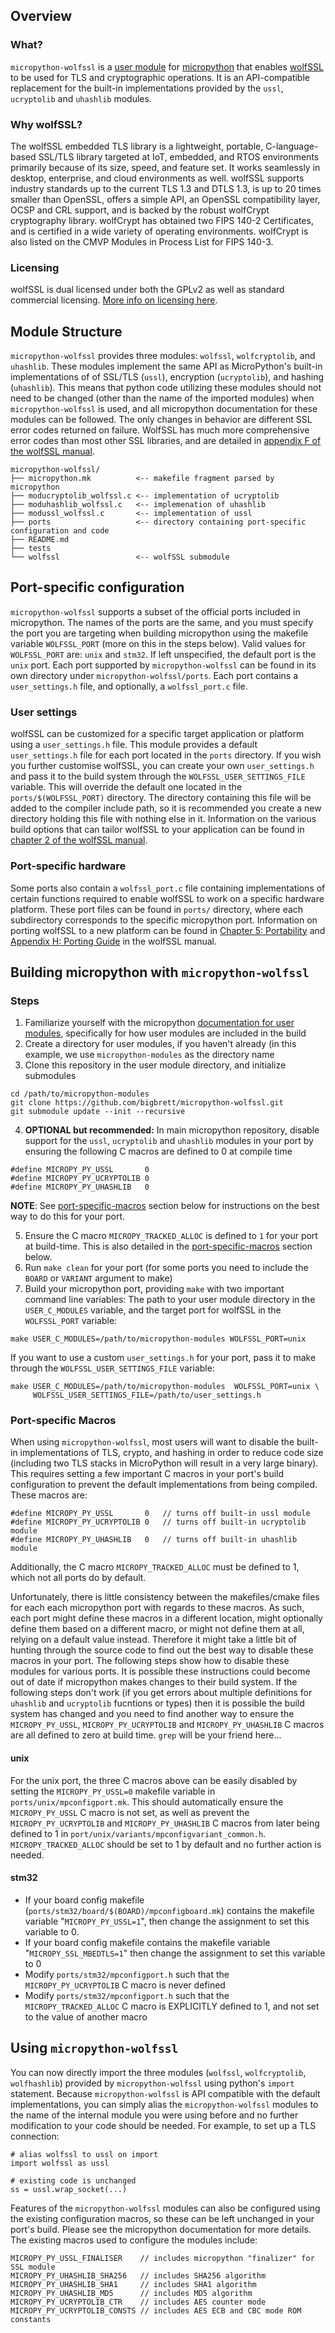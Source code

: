 ## Overview
### What?
 `micropython-wolfssl` is a [user module](https://docs.micropython.org/en/v1.19.1/develop/cmodules.html) for [micropython](https://micropython.org/) that enables [wolfSSL](https://www.wolfssl.com) to be used for TLS and cryptographic operations. It is an API-compatible replacement for the built-in implementations provided by the `ussl`, `ucryptolib` and `uhashlib` modules.

### Why wolfSSL?
The wolfSSL embedded TLS library is a lightweight, portable, C-language-based SSL/TLS library targeted at IoT, embedded, and RTOS environments primarily because of its size, speed, and feature set. It works seamlessly in desktop, enterprise, and cloud environments as well. wolfSSL supports industry standards up to the current TLS 1.3 and DTLS 1.3, is up to 20 times smaller than OpenSSL, offers a simple API, an OpenSSL compatibility layer, OCSP and CRL support, and is backed by the robust wolfCrypt cryptography library. wolfCrypt has obtained two FIPS 140-2 Certificates, and is certified in a wide variety of operating environments. wolfCrypt is also listed on the CMVP Modules in Process List for FIPS 140-3.

### Licensing
wolfSSL  is dual licensed under both the GPLv2 as well as standard commercial licensing. [More info on licensing here](https://www.wolfssl.com/license/).

## Module Structure
`micropython-wolfssl` provides three modules: `wolfssl`, `wolfcryptolib`, and `uhashlib`. These modules implement the same API as MicroPython's built-in implementations of of SSL/TLS (`ussl`), encryption (`ucryptolib`), and hashing (`uhashlib`). This means that python code utilizing these modules should not need to be changed (other than the name of the imported modules) when `micropython-wolfssl` is used, and all micropython documentation for these modules can be followed. The only changes in behavior are different SSL error codes returned on failure. WolfSSL has much more comprehensive error codes than most other SSL libraries, and are detailed in [appendix F of the wolfSSL manual](https://www.wolfssl.com/documentation/manuals/wolfssl/appendix06.html).

```
micropython-wolfssl/
├── micropython.mk          <-- makefile fragment parsed by micropython
├── moducryptolib_wolfssl.c <-- implementation of ucryptolib
├── moduhashlib_wolfssl.c   <-- implemenation of uhashlib
├── modussl_wolfssl.c       <-- implementation of ussl
├── ports                   <-- directory containing port-specific configuration and code
├── README.md
├── tests
└── wolfssl                 <-- wolfSSL submodule
```
## Port-specific configuration
`micropython-wolfssl` supports a subset of the official ports included in micropython. The names of the ports are the same, and you must specify the port you are targeting when building micropython using the makefile variable `WOLFSSL_PORT` (more on this in the steps below). Valid values for `WOLFSSL_PORT` are: `unix` and `stm32`. If left unspecified, the default port is the `unix` port. Each port supported by `micropython-wolfssl` can be found in its own directory under `micropython-wolfssl/ports`. Each port contains a `user_settings.h` file, and optionally, a `wolfssl_port.c` file.

### User settings
wolfSSL can be customized for a specific target application or platform using a `user_settings.h` file. This module provides a default `user_settings.h` file for each port located in the `ports` directory. If you wish you further customise wolfSSL, you can create your own `user_settings.h` and pass it to the build system through the `WOLFSSL_USER_SETTINGS_FILE` variable. This will override the default one located in the `ports/$(WOLFSSL_PORT)` directory. The directory containing this file will be added to the compiler include path, so it is recommended you create a new directory holding this file with nothing else in it. Information on the various build options that can tailor wolfSSL to your application can be found in [chapter 2 of the wolfSSL manual](https://www.wolfssl.com/documentation/manuals/wolfssl/chapter02.html#features-defined-as-c-pre-processor-macro).

### Port-specific hardware
Some ports also contain a `wolfssl_port.c` file containing implementations of certain functions required to enable wolfSSL to work on a specific hardware platform. These port files can be found in `ports/` directory, where each subdirectory corresponds to the specific micropython port. Information on porting wolfSSL to a new platform can be found in [Chapter 5: Portability](https://www.wolfssl.com/documentation/manuals/wolfssl/chapter05.htmlf) and [Appendix H: Porting Guide](https://www.wolfssl.com/documentation/manuals/wolfssl/appendix08.html) in the wolfSSL manual.

## Building micropython with `micropython-wolfssl`

### Steps

1. Familiarize yourself with the micropython [documentation for user modules](https://docs.micropython.org/en/v1.19.1/develop/cmodules.html), specifically for how user modules are included in the build
2. Create a directory for user modules, if you haven't already (in this example, we use `micropython-modules` as the directory name
3. Clone this repository in the user module directory, and initialize submodules
```
cd /path/to/micropython-modules
git clone https://github.com/bigbrett/micropython-wolfssl.git
git submodule update --init --recursive
```
4. **OPTIONAL but recommended:** In main micropython repository, disable support for the `ussl`, `ucryptolib` and `uhashlib` modules in your port by ensuring the following C macros are defined to 0 at compile time
```
#define MICROPY_PY_USSL       0
#define MICROPY_PY_UCRYPTOLIB 0
#define MICROPY_PY_UHASHLIB   0
```
**NOTE**: See [port-specific-macros](#port-specific-macros) section below for instructions on the best way to do this for your port.

5. Ensure the C macro `MICROPY_TRACKED_ALLOC` is defined to `1` for your port at build-time. This is also detailed in the [port-specific-macros](#port-specific-macros) section below. 
6. Run `make clean` for your port (for some ports you need to include the `BOARD` or `VARIANT` argument to make)
7. Build your micropython port, providing `make` with two important command line variables: The path to your user module directory in the `USER_C_MODULES` variable, and the target port for wolfSSL in the `WOLFSSL_PORT` variable:
```
make USER_C_MODULES=/path/to/micropython-modules WOLFSSL_PORT=unix
```
If you want to use a custom `user_settings.h` for your port, pass it to make through the `WOLFSSL_USER_SETTINGS_FILE` variable:
```
make USER_C_MODULES=/path/to/micropython-modules  WOLFSSL_PORT=unix \
     WOLFSSL_USER_SETTINGS_FILE=/path/to/user_settings.h
```

### Port-specific Macros

When using `micropython-wolfssl`, most users will want to disable the built-in implementations of TLS, crypto, and hashing in order to reduce code size (including two TLS stacks in MicroPython will result in a very large binary). This requires setting a few important C macros in your port's build configuration to prevent the default implementations from being compiled. These macros are:

 ```
#define MICROPY_PY_USSL       0   // turns off built-in ussl module
#define MICROPY_PY_UCRYPTOLIB 0   // turns off built-in ucryptolib module
#define MICROPY_PY_UHASHLIB   0   // turns off built-in uhashlib module
```

Additionally, the C macro `MICROPY_TRACKED_ALLOC` must be defined to 1, which not all ports do by default.

Unfortunately, there is little consistency between the makefiles/cmake files for each each micropython port with regards to these macros. As such, each port might define these macros in a different location, might optionally define them based on a different macro, or might not define them at all, relying on a default value instead. Therefore it might take a little bit of hunting through the source code to find out the best way to disable these macros in your port. The following steps show
how to disable these modules for various ports. It is possible these instructions could become out of date if micropython makes changes to their build system. If the following steps don't work (if you get errors about multiple definitions for `uhashlib` and `ucryptolib` fucntions or types) then it is possible the build system has changed and you need to find another way to ensure the `MICROPY_PY_USSL`, `MICROPY_PY_UCRYPTOLIB` and `MICROPY_PY_UHASHLIB` C macros are all defined to zero at build time. `grep` will be your friend here...

#### unix
For the unix port, the three C macros above can be easily disabled by setting the `MICROPY_PY_USSL=0` makefile variable in `ports/unix/mpconfigport.mk`. This should automatically ensure the `MICROPY_PY_USSL` C macro is not set, as well as prevent the `MICROPY_PY_UCRYPTOLIB` and `MICROPY_PY_UHASHLIB` C macros  from later being defined to 1 in `port/unix/variants/mpconfigvariant_common.h`. `MICROPY_TRACKED_ALLOC` should be set to 1 by default and no further action is needed. 

#### stm32
- If your board config makefile (`ports/stm32/board/$(BOARD)/mpconfigboard.mk`) contains the makefile variable "`MICROPY_PY_USSL=1`", then change the assignment to set this variable to 0.
- If your board config makefile contains the makefile variable "`MICROPY_SSL_MBEDTLS=1`" then change the assignment to set this variable to 0
- Modify `ports/stm32/mpconfigport.h` such that the `MICROPY_PY_UCRYPTOLIB` C macro is never defined
- Modify `ports/stm32/mpconfigport.h` such that the `MICROPY_TRACKED_ALLOC` C macro is EXPLICITLY defined to 1, and not set to the value of another macro

## Using `micropython-wolfssl`
You can now directly import the three modules (`wolfssl`, `wolfcryptolib`, `wolfhashlib`) provided by `micropython-wolfssl` using python's `import` statement. Because `micropython-wolfssl` is API compatible with the default implementations, you can simply alias the `micropython-wolfssl` modules to the name of the internal module you were using before and no further modification to your code should be needed. For example, to set up a TLS connection: 

```
# alias wolfssl to ussl on import
import wolfssl as ussl

# existing code is unchanged
ss = ussl.wrap_socket(...)

```

Features of the `micropython-wolfssl` modules can also be configured using the existing configuration macros, so these can be left unchanged in your port's build. Please see the micropython documentation for more details. The existing macros used to configure the modules include:

```
MICROPY_PY_USSL_FINALISER    // includes micropython "finalizer" for SSL module
MICROPY_PY_UHASHLIB_SHA256   // includes SHA256 algorithm 
MICROPY_PY_UHASHLIB_SHA1     // includes SHA1 algorithm  
MICROPY_PY_UHASHLIB_MD5      // includes MD5 algorithm 
MICROPY_PY_UCRYPTOLIB_CTR    // includes AES counter mode 
MICROPY_PY_UCRYPTOLIB_CONSTS // includes AES ECB and CBC mode ROM constants
```

